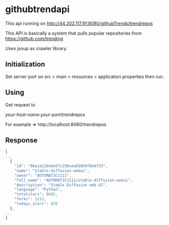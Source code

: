 # githubtrendapi

This api running on http://44.202.117.91:8080/githubTrends/trendrepos

This API is basically a system that pulls popular repositories from https://github.com/trending

Uses jsoup as crawler library.

## Initialization

Set server port on src > main > resources > application.properties then run.

## Using

Get request to 

*your-host-name*:*your-port*/trendrepos

For example => http://localhost:8080/trendrepos 

## Response

```javascript
[
...
  {
    "id": "9ba1a11b4da57c250cea01059f8e6733",
    "name": "stable-diffusion-webui",
    "owner": "AUTOMATIC1111",
    "full_name": "AUTOMATIC1111/stable-diffusion-webui",
    "description": "Stable Diffusion web UI",
    "language": "Python",
    "totalstars": 8685,
    "forks": 1212,
    "todays_stars": 828
  },
...
]
```
